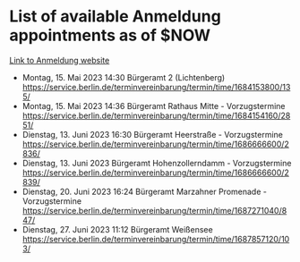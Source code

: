 # List of available Anmeldung appointments as of $NOW
[Link to Anmeldung website](https://service.berlin.de/terminvereinbarung/termin/tag.php?termin=1&anliegen[]=120686&dienstleisterlist=122210,122217,327316,122219,327312,122227,327314,122231,327346,122243,327348,122254,122252,329742,122260,329745,122262,329748,122271,327278,122273,327274,122277,327276,330436,122280,327294,122282,327290,122284,327292,122291,327270,122285,327266,122286,327264,122296,327268,150230,329760,122297,327286,122294,327284,122312,329763,122314,329775,122304,327330,122311,327334,122309,327332,317869,122281,327352,122279,329772,122283,122276,327324,122274,327326,122267,329766,122246,327318,122251,327320,122257,327322,122208,327298,122226,327300&herkunft=http%3A%2F%2Fservice.berlin.de%2Fdienstleistung%2F120686%2F)
- Montag, 15. Mai 2023 14:30 Bürgeramt 2 (Lichtenberg) https://service.berlin.de/terminvereinbarung/termin/time/1684153800/135/
- Montag, 15. Mai 2023 14:36 Bürgeramt Rathaus Mitte - Vorzugstermine https://service.berlin.de/terminvereinbarung/termin/time/1684154160/2851/
- Dienstag, 13. Juni 2023 16:30 Bürgeramt Heerstraße - Vorzugstermine https://service.berlin.de/terminvereinbarung/termin/time/1686666600/2836/
- Dienstag, 13. Juni 2023  Bürgeramt Hohenzollerndamm - Vorzugstermine https://service.berlin.de/terminvereinbarung/termin/time/1686666600/2839/
- Dienstag, 20. Juni 2023 16:24 Bürgeramt Marzahner Promenade - Vorzugstermine https://service.berlin.de/terminvereinbarung/termin/time/1687271040/847/
- Dienstag, 27. Juni 2023 11:12 Bürgeramt Weißensee https://service.berlin.de/terminvereinbarung/termin/time/1687857120/103/
